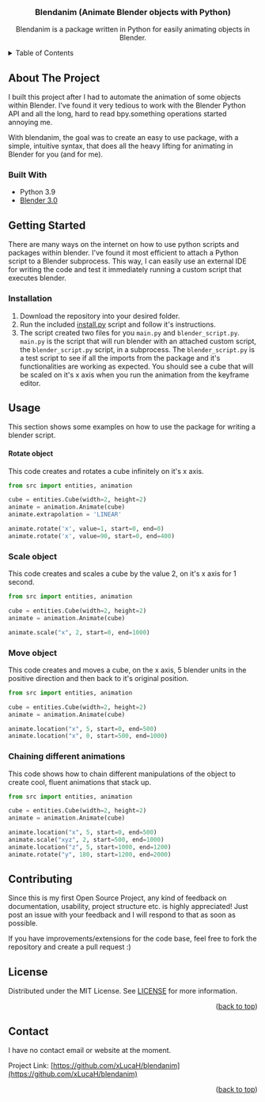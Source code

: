 <!-- Improved compatibility of back to top link: See: https://github.com/othneildrew/Best-README-Template/pull/73 -->
<a name="readme-top"></a>
<!--
*** Thanks for checking out the Best-README-Template. If you have a suggestion
*** that would make this better, please fork the repo and create a pull request
*** or simply open an issue with the tag "enhancement".
*** Don't forget to give the project a star!
*** Thanks again! Now go create something AMAZING! :D
-->



<!-- PROJECT SHIELDS -->
<!--
*** I'm using markdown "reference style" links for readability.
*** Reference links are enclosed in brackets [ ] instead of parentheses ( ).
*** See the bottom of this document for the declaration of the reference variables
*** for contributors-url, forks-url, etc. This is an optional, concise syntax you may use.
*** https://www.markdownguide.org/basic-syntax/#reference-style-links
-->

<!-- PROJECT LOGO -->
<br />
<div align="center">

  <h3 align="center">Blendanim (Animate Blender objects with Python)</h3>

  <p align="center">
    Blendanim is a package written in Python for easily animating objects in Blender.
</div>



<!-- TABLE OF CONTENTS -->
<details>
  <summary>Table of Contents</summary>
  <ol>
    <li>
      <a href="#about-the-project">About The Project</a>
      <ul>
        <li><a href="#built-with">Built With</a></li>
      </ul>
    </li>
    <li>
      <a href="#getting-started">Getting Started</a>
      <ul>
        <li><a href="#installation">Installation</a></li>
      </ul>
    </li>
    <li><a href="#usage">Usage</a></li>
    <li><a href="#roadmap">Roadmap</a></li>
    <li><a href="#contributing">Contributing</a></li>
    <li><a href="#license">License</a></li>
    <li><a href="#contact">Contact</a></li>
    <li><a href="#acknowledgments">Acknowledgments</a></li>
  </ol>
</details>



<!-- ABOUT THE PROJECT -->
## About The Project
I built this project after I had to automate the animation of some objects within Blender.
I've found it very tedious to work with the Blender Python API and all the long, hard to read bpy.something operations
started annoying me.  

With blendanim, the goal was to create an easy to use package, with a simple, intuitive syntax, that does all the
heavy lifting for animating in Blender for you (and for me).

### Built With

* Python 3.9
* [Blender 3.0](https://www.blender.org/download/releases/3-0/)


<!-- GETTING STARTED -->
## Getting Started

There are many ways on the internet on how to use python scripts and packages within blender.
I've found it most efficient to attach a Python script to a Blender subprocess.
This way, I can easily use an external IDE for writing the code and test it immediately running a custom script
that executes blender.

### Installation

1. Download the repository into your desired folder.
2. Run the included [install.py](install.py) script and follow it's instructions.
3. The script created two files for you `main.py` and `blender_script.py`.  
`main.py` is the script that will run blender with an attached custom script, the `blender_script.py` script, in a subprocess.
The `blender_script.py` is a test script to see if all the imports from the package and it's functionalities are working as expected.
You should see a cube that will be scaled on it's x axis when you run the animation from the keyframe editor.

<!-- USAGE EXAMPLES -->
## Usage

This section shows some examples on how to use the package for writing a blender script.

#### Rotate object
This code creates and rotates a cube infinitely on it's x axis. 
```python
from src import entities, animation

cube = entities.Cube(width=2, height=2)
animate = animation.Animate(cube) 
animate.extrapolation = 'LINEAR'

animate.rotate('x', value=1, start=0, end=0)
animate.rotate('x', value=90, start=0, end=400)
```

### Scale object
This code creates and scales a cube by the value 2, on it's x axis for 1 second.

```python
from src import entities, animation

cube = entities.Cube(width=2, height=2)
animate = animation.Animate(cube)

animate.scale("x", 2, start=0, end=1000)
```

### Move object
This code creates and moves a cube, on the x axis, 5 blender units in the positive direction and then back to it's
original position. 

```python
from src import entities, animation

cube = entities.Cube(width=2, height=2)
animate = animation.Animate(cube)

animate.location("x", 5, start=0, end=500)
animate.location("x", 0, start=500, end=1000)
```
### Chaining different animations

This code shows how to chain different manipulations of the object to create cool, fluent animations that stack up.
```python
from src import entities, animation

cube = entities.Cube(width=2, height=2)
animate = animation.Animate(cube)

animate.location("x", 5, start=0, end=500)
animate.scale("xyz", 2, start=500, end=1000)
animate.location("z", 5, start=1000, end=1200)
animate.rotate("y", 180, start=1200, end=2000)
```

<!-- CONTRIBUTING -->
## Contributing

Since this is my first Open Source Project, any kind of feedback on documentation, usability, project structure etc. is highly appreciated!
Just post an issue with your feedback and I will respond to that as soon as possible.

If you have improvements/extensions for the code base, feel free to fork the repository and create a pull request :)
<!-- LICENSE -->
## License

Distributed under the MIT License. See [LICENSE](LICENSE) for more information.

<p align="right">(<a href="#readme-top">back to top</a>)</p>



<!-- CONTACT -->
## Contact

I have no contact email or website at the moment.

Project Link: [https://github.com/xLucaH/blendanim](https://github.com/xLucaH/blendanim)

<p align="right">(<a href="#readme-top">back to top</a>)</p>
